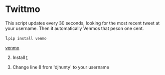 # Twittmo
This script updates every 30 seconds, looking for the most recent tweet at your username. Then it automatically Venmos that peson one cent.


1.`pip install venmo` 

[venmo](https://github.com/zackhsi/venmo)

2. Install [t](https://github.com/sferik/t)

3. Change line 8 from 'djhunty' to your username
